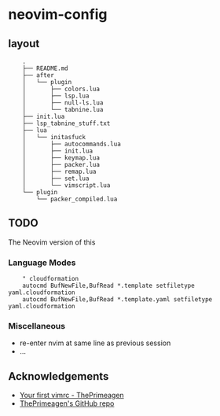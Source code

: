 # neovim-config

## layout

        .
        ├── README.md
        ├── after
        │   └── plugin
        │       ├── colors.lua
        │       ├── lsp.lua
        │       ├── null-ls.lua
        │       └── tabnine.lua
        ├── init.lua
        ├── lsp_tabnine_stuff.txt
        ├── lua
        │   └── initasfuck
        │       ├── autocommands.lua
        │       ├── init.lua
        │       ├── keymap.lua
        │       ├── packer.lua
        │       ├── remap.lua
        │       ├── set.lua
        │       └── vimscript.lua
        └── plugin
            └── packer_compiled.lua

## TODO

The Neovim version of this

### Language Modes

        " cloudformation
        autocmd BufNewFile,BufRead *.template setfiletype yaml.cloudformation
        autocmd BufNewFile,BufRead *.template.yaml setfiletype yaml.cloudformation

### Miscellaneous

* re-enter nvim at same line as previous session
* ...

## Acknowledgements

* [Your first vimrc - ThePrimeagen](https://www.youtube.com/watch?v=x2QJYq4IX6M)
* [ThePrimeagen's GitHub repo](https://github.com/ThePrimeagen/.dotfiles/tree/master/vim-2022/.config/nvim)
